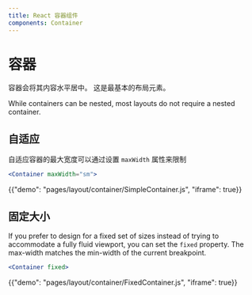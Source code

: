 ```yaml
---
title: React 容器组件
components: Container
---
```


# 容器

<p class="description">容器会将其内容水平居中。 这是最基本的布局元素。</p>

While containers can be nested, most layouts do not require a nested container.

## 自适应

自适应容器的最大宽度可以通过设置 `maxWidth` 属性来限制

```jsx
<Container maxWidth="sm">
```

{{"demo": "pages/layout/container/SimpleContainer.js", "iframe": true}}

## 固定大小

If you prefer to design for a fixed set of sizes instead of trying to accommodate a fully fluid viewport, you can set the `fixed` property. The max-width matches the min-width of the current breakpoint.

```jsx
<Container fixed>
```

{{"demo": "pages/layout/container/FixedContainer.js", "iframe": true}}